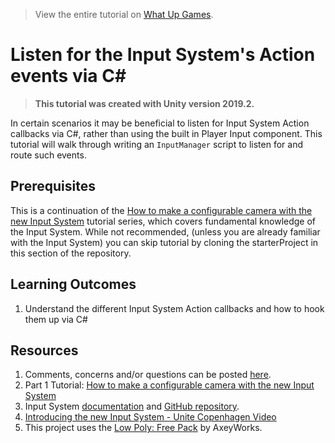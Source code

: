 > View the entire tutorial on [What Up Games](https://www.whatupgames.com).

# Listen for the Input System's Action events via C#

> **This tutorial was created with Unity version 2019.2.**

In certain scenarios it may be beneficial to listen for Input System Action callbacks via C#, rather than using the built in Player Input component. This tutorial will walk through writing an `InputManager` script to listen for and route such events. 

## Prerequisites
This is a continuation of the [How to make a configurable camera with the new Input System](https://gamedev-resources.com/tutorials-2/) tutorial series, which covers fundamental knowledge of the Input System. While not recommended, (unless you are already familiar with the Input System) you can skip tutorial by cloning the starterProject in this section of the repository.

## Learning Outcomes

1. Understand the different Input System Action callbacks and how to hook them up via C# 

## Resources
1. Comments, concerns and/or questions can be posted [here](https://github.com/Yecats/GameDevTutorials/issues/4).
2. Part 1 Tutorial: [How to make a configurable camera with the new Input System](../How-to-make-a-configurable-camera-with-the-new-Input-System)
2.	Input System [documentation](https://docs.unity3d.com/Packages/com.unity.inputsystem@1.0/manual/index.html) and [GitHub repository](https://github.com/Unity-Technologies/InputSystem).
3. [Introducing the new Input System - Unite Copenhagen Video](https://youtu.be/hw3Gk5PoZ6A)
1. This project uses the [Low Poly: Free Pack](https://www.assetstore.unity3d.com/en/#!/content/58821) by AxeyWorks.

